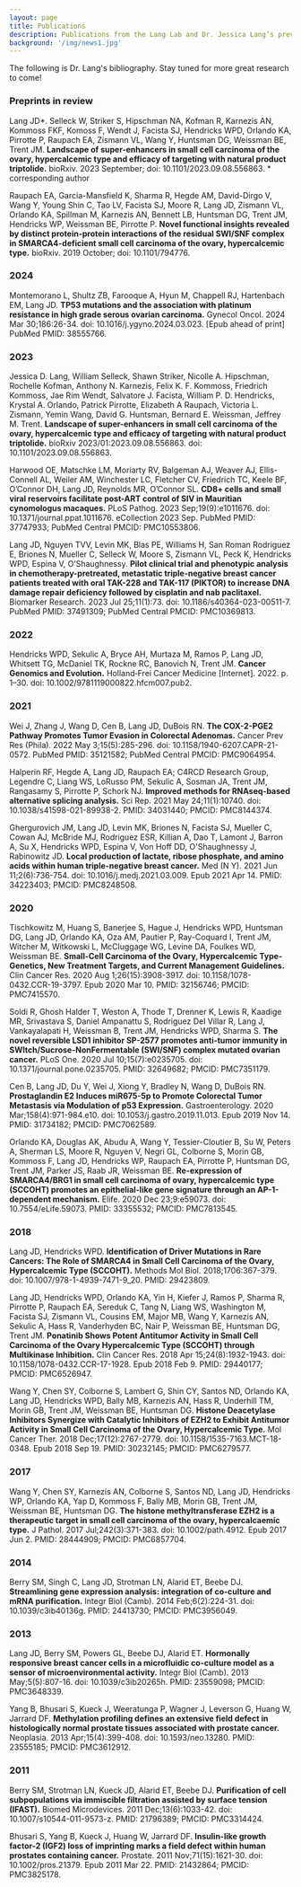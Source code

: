 ```yaml
---
layout: page
title: Publications
description: Publications from the Lang Lab and Dr. Jessica Lang’s previous work
background: '/img/news1.jpg'
---
```

The following is Dr. Lang's bibliography. Stay tuned for more great research to come!

### Preprints in review
Lang JD*. Selleck W, Striker S, Hipschman NA, Kofman R, Karnezis AN, Kommoss FKF, Komoss F, Wendt J, Facista SJ, Hendricks WPD, Orlando KA, Pirrotte P, Raupach EA, Zismann VL, Wang Y, Huntsman DG, Weissman BE, Trent JM. **Landscape of super-enhancers in small cell carcinoma of the ovary, hypercalcemic type and efficacy of targeting with natural product triptolide.** bioRxiv. 2023 September; doi: 10.1101/2023.09.08.556863. * corresponding author

Raupach EA, Garcia-Mansfield K, Sharma R, Hegde AM, David-Dirgo V, Wang Y, Young Shin C, Tao LV, Facista SJ, Moore R, Lang JD, Zismann VL, Orlando KA, Spillman M, Karnezis AN, Bennett LB, Huntsman DG, Trent JM, Hendricks WP, Weissman BE, Pirrotte P. **Novel functional insights revealed by distinct protein-protein interactions of the residual SWI/SNF complex in SMARCA4-deficient small cell carcinoma of the ovary, hypercalcemic type.** bioRxiv. 2019 October; doi: 10.1101/794776. 

### 2024
Montemorano L, Shultz ZB, Farooque A, Hyun M, Chappell RJ, Hartenbach EM, Lang JD. **TP53 mutations and the association with platinum resistance in high grade serous ovarian carcinoma.** Gynecol Oncol. 2024 Mar 30;186:26-34. doi: 10.1016/j.ygyno.2024.03.023. [Epub ahead of print] PubMed PMID: 38555766.

### 2023

Jessica D. Lang, William Selleck, Shawn Striker, Nicolle A. Hipschman, Rochelle Kofman, Anthony N. Karnezis, Felix K. F. Kommoss, Friedrich Kommoss, Jae Rim Wendt, Salvatore J. Facista, William P. D. Hendricks, Krystal A. Orlando, Patrick Pirrotte, Elizabeth A Raupach, Victoria L. Zismann, Yemin Wang, David G. Huntsman, Bernard E. Weissman, Jeffrey M. Trent. **Landscape of super-enhancers in small cell carcinoma of the ovary, hypercalcemic type and efficacy of targeting with natural product triptolide.** bioRxiv 2023/01:2023.09.08.556863. doi: 10.1101/2023.09.08.556863.

Harwood OE, Matschke LM, Moriarty RV, Balgeman AJ, Weaver AJ, Ellis-Connell AL, Weiler AM, Winchester LC, Fletcher CV, Friedrich TC, Keele BF, O’Connor DH, Lang JD, Reynolds MR, O’Connor SL. **CD8+ cells and small viral reservoirs facilitate post-ART control of SIV in Mauritian cynomologus macaques.** PLoS Pathog. 2023 Sep;19(9):e1011676. doi: 10.1371/journal.ppat.1011676. eCollection 2023 Sep. PubMed PMID: 37747933; PubMed Central PMCID: PMC10553806.

Lang JD, Nguyen TVV, Levin MK, Blas PE, Williams H, San Roman Rodriguez E, Briones N, Mueller C, Selleck W, Moore S, Zismann VL, Peck K, Hendricks WPD, Espina V, O’Shaughnessy. **Pilot clinical trial and phenotypic analysis in chemotherapy-pretreated, metastatic triple-negative breast cancer patients treated with oral TAK-228 and TAK-117 (PIKTOR) to increase DNA damage repair deficiency followed by cisplatin and nab paclitaxel.** Biomarker Research. 2023 Jul 25;11(1):73. doi: 10.1186/s40364-023-00511-7. PubMed PMID: 37491309; PubMed Central PMCID: PMC10369813.

### 2022

Hendricks WPD, Sekulic A, Bryce AH, Murtaza M, Ramos P, Lang JD, Whitsett TG, McDaniel TK, Rockne RC, Banovich N, Trent JM. **Cancer Genomics and Evolution.** Holland‐Frei Cancer Medicine [Internet]. 2022. p. 1–30. doi: 10.1002/9781119000822.hfcm007.pub2.

### 2021

Wei J, Zhang J, Wang D, Cen B, Lang JD, DuBois RN. **The COX-2-PGE2 Pathway Promotes Tumor Evasion in Colorectal Adenomas.** Cancer Prev Res (Phila). 2022 May 3;15(5):285-296. doi: 10.1158/1940-6207.CAPR-21-0572. PubMed PMID: 35121582; PubMed Central PMCID: PMC9064954.

Halperin RF, Hegde A, Lang JD, Raupach EA; C4RCD Research Group, Legendre C, Liang WS, LoRusso PM, Sekulic A, Sosman JA, Trent JM, Rangasamy S, Pirrotte P, Schork NJ. **Improved methods for RNAseq-based alternative splicing analysis.** Sci Rep. 2021 May 24;11(1):10740. doi: 10.1038/s41598-021-89938-2. PMID: 34031440; PMCID: PMC8144374.

Ghergurovich JM, Lang JD, Levin MK, Briones N, Facista SJ, Mueller C, Cowan AJ, McBride MJ, Rodriguez ESR, Killian A, Dao T, Lamont J, Barron A, Su X, Hendricks WPD, Espina V, Von Hoff DD, O'Shaughnessy J, Rabinowitz JD. **Local production of lactate, ribose phosphate, and amino acids within human triple-negative breast cancer.** Med (N Y). 2021 Jun 11;2(6):736-754. doi: 10.1016/j.medj.2021.03.009. Epub 2021 Apr 14. PMID: 34223403; PMCID: PMC8248508.

### 2020

Tischkowitz M, Huang S, Banerjee S, Hague J, Hendricks WPD, Huntsman DG, Lang JD, Orlando KA, Oza AM, Pautier P, Ray-Coquard I, Trent JM, Witcher M, Witkowski L, McCluggage WG, Levine DA, Foulkes WD, Weissman BE. **Small-Cell Carcinoma of the Ovary, Hypercalcemic Type-Genetics, New Treatment Targets, and Current Management Guidelines.** Clin Cancer Res. 2020 Aug 1;26(15):3908-3917. doi: 10.1158/1078-0432.CCR-19-3797. Epub 2020 Mar 10. PMID: 32156746; PMCID: PMC7415570.

Soldi R, Ghosh Halder T, Weston A, Thode T, Drenner K, Lewis R, Kaadige MR, Srivastava S, Daniel Ampanattu S, Rodriguez Del Villar R, Lang J, Vankayalapati H, Weissman B, Trent JM, Hendricks WPD, Sharma S. **The novel reversible LSD1 inhibitor SP-2577 promotes anti-tumor immunity in SWItch/Sucrose-NonFermentable (SWI/SNF) complex mutated ovarian cancer.** PLoS One. 2020 Jul 10;15(7):e0235705. doi: 10.1371/journal.pone.0235705. PMID: 32649682; PMCID: PMC7351179.

Cen B, Lang JD, Du Y, Wei J, Xiong Y, Bradley N, Wang D, DuBois RN. **Prostaglandin E2 Induces miR675-5p to Promote Colorectal Tumor Metastasis via Modulation of p53 Expression.** Gastroenterology. 2020 Mar;158(4):971-984.e10. doi: 10.1053/j.gastro.2019.11.013. Epub 2019 Nov 14. PMID: 31734182; PMCID: PMC7062589.

Orlando KA, Douglas AK, Abudu A, Wang Y, Tessier-Cloutier B, Su W, Peters A, Sherman LS, Moore R, Nguyen V, Negri GL, Colborne S, Morin GB, Kommoss F, Lang JD, Hendricks WP, Raupach EA, Pirrotte P, Huntsman DG, Trent JM, Parker JS, Raab JR, Weissman BE. **Re-expression of SMARCA4/BRG1 in small cell carcinoma of ovary, hypercalcemic type (SCCOHT) promotes an epithelial-like gene signature through an AP-1-dependent mechanism.** Elife. 2020 Dec 23;9:e59073. doi: 10.7554/eLife.59073. PMID: 33355532; PMCID: PMC7813545.

### 2018

Lang JD, Hendricks WPD. **Identification of Driver Mutations in Rare Cancers: The Role of SMARCA4 in Small Cell Carcinoma of the Ovary, Hypercalcemic Type (SCCOHT).** Methods Mol Biol. 2018;1706:367-379. doi: 10.1007/978-1-4939-7471-9_20. PMID: 29423809.

Lang JD, Hendricks WPD, Orlando KA, Yin H, Kiefer J, Ramos P, Sharma R, Pirrotte P, Raupach EA, Sereduk C, Tang N, Liang WS, Washington M, Facista SJ, Zismann VL, Cousins EM, Major MB, Wang Y, Karnezis AN, Sekulic A, Hass R, Vanderhyden BC, Nair P, Weissman BE, Huntsman DG, Trent JM. **Ponatinib Shows Potent Antitumor Activity in Small Cell Carcinoma of the Ovary Hypercalcemic Type (SCCOHT) through Multikinase Inhibition.** Clin Cancer Res. 2018 Apr 15;24(8):1932-1943. doi: 10.1158/1078-0432.CCR-17-1928. Epub 2018 Feb 9. PMID: 29440177; PMCID: PMC6526947.

Wang Y, Chen SY, Colborne S, Lambert G, Shin CY, Santos ND, Orlando KA, Lang JD, Hendricks WPD, Bally MB, Karnezis AN, Hass R, Underhill TM, Morin GB, Trent JM, Weissman BE, Huntsman DG. **Histone Deacetylase Inhibitors Synergize with Catalytic Inhibitors of EZH2 to Exhibit Antitumor Activity in Small Cell Carcinoma of the Ovary, Hypercalcemic Type.** Mol Cancer Ther. 2018 Dec;17(12):2767-2779. doi: 10.1158/1535-7163.MCT-18-0348. Epub 2018 Sep 19. PMID: 30232145; PMCID: PMC6279577.

### 2017

Wang Y, Chen SY, Karnezis AN, Colborne S, Santos ND, Lang JD, Hendricks WP, Orlando KA, Yap D, Kommoss F, Bally MB, Morin GB, Trent JM, Weissman BE, Huntsman DG. **The histone methyltransferase EZH2 is a therapeutic target in small cell carcinoma of the ovary, hypercalcaemic type.** J Pathol. 2017 Jul;242(3):371-383. doi: 10.1002/path.4912. Epub 2017 Jun 2. PMID: 28444909; PMCID: PMC6857704.

### 2014

Berry SM, Singh C, Lang JD, Strotman LN, Alarid ET, Beebe DJ. **Streamlining gene expression analysis: integration of co-culture and mRNA purification.** Integr Biol (Camb). 2014 Feb;6(2):224-31. doi: 10.1039/c3ib40136g. PMID: 24413730; PMCID: PMC3956049.

### 2013

Lang JD, Berry SM, Powers GL, Beebe DJ, Alarid ET. **Hormonally responsive breast cancer cells in a microfluidic co-culture model as a sensor of microenvironmental activity.** Integr Biol (Camb). 2013 May;5(5):807-16. doi: 10.1039/c3ib20265h. PMID: 23559098; PMCID: PMC3648339.

Yang B, Bhusari S, Kueck J, Weeratunga P, Wagner J, Leverson G, Huang W, Jarrard DF. **Methylation profiling defines an extensive field defect in histologically normal prostate tissues associated with prostate cancer.** Neoplasia. 2013 Apr;15(4):399-408. doi: 10.1593/neo.13280. PMID: 23555185; PMCID: PMC3612912.

### 2011

Berry SM, Strotman LN, Kueck JD, Alarid ET, Beebe DJ. **Purification of cell subpopulations via immiscible filtration assisted by surface tension (IFAST).** Biomed Microdevices. 2011 Dec;13(6):1033-42. doi: 10.1007/s10544-011-9573-z. PMID: 21796389; PMCID: PMC3314424.

Bhusari S, Yang B, Kueck J, Huang W, Jarrard DF. **Insulin-like growth factor-2 (IGF2) loss of imprinting marks a field defect within human prostates containing cancer.** Prostate. 2011 Nov;71(15):1621-30. doi: 10.1002/pros.21379. Epub 2011 Mar 22. PMID: 21432864; PMCID: PMC3825178.
